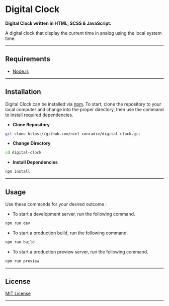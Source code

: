 # **Digital Clock**

**Digital Clock written in HTML, SCSS & JavaScript.**

A digital clock that display the current time in analog using the local system time.

---

## **Requirements**

- [Node.js](https://nodejs.org/en)

---

## **Installation**

Digital Clock can be installed via [npm](https://www.npmjs.com/). To start, clone the repository to your local computer and change into the proper directory, then use the command to install required dependencies.

- **Clone Repository**

```bash
git clone https://github.com/niel-conradie/digital-clock.git
```

- **Change Directory**

```bash
cd digital-clock
```

- **Install Dependencies**

```bash
npm install
```

---

## **Usage**

Use these commands for your desired outcome :

- To start a development server, run the following command.

```bash
npm run dev
```

- To start a production build, run the following command.

```bash
npm run build
```

- To start a production preview server, run the following command.

```bash
npm run preview
```

---

## **License**

[MIT License](https://github.com/niel-conradie/digital-clock/blob/master/LICENSE)

---
